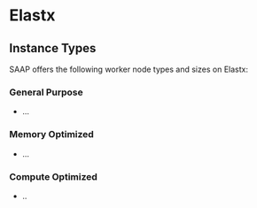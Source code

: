 # Elastx

## Instance Types

SAAP offers the following worker node types and sizes on Elastx:

### General Purpose

- ...

### Memory Optimized

- ...

### Compute Optimized

- ..
